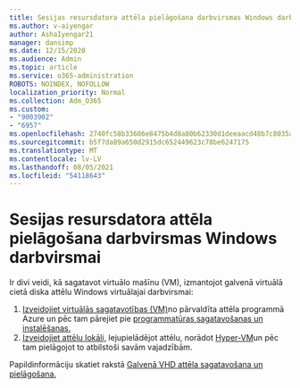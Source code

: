 ```yaml
---
title: Sesijas resursdatora attēla pielāgošana darbvirsmas Windows darbvirsmai
ms.author: v-aiyengar
author: AshaIyengar21
manager: dansimp
ms.date: 12/15/2020
ms.audience: Admin
ms.topic: article
ms.service: o365-administration
ROBOTS: NOINDEX, NOFOLLOW
localization_priority: Normal
ms.collection: Adm_O365
ms.custom:
- "9003902"
- "6957"
ms.openlocfilehash: 2740fc58b33606e8475b4d8a80b62330d1deeaacd48b7c8035a75eb93e93c2a1
ms.sourcegitcommit: b5f7da89a650d2915dc652449623c78be6247175
ms.translationtype: MT
ms.contentlocale: lv-LV
ms.lasthandoff: 08/05/2021
ms.locfileid: "54118643"
---
```

# <a name="customize-a-session-host-image-for-windows-virtual-desktop"></a>Sesijas resursdatora attēla pielāgošana darbvirsmas Windows darbvirsmai

Ir divi veidi, kā sagatavot virtuālo mašīnu (VM), izmantojot galvenā virtuālā cietā diska attēlu Windows virtuālajai darbvirsmai:

1. [Izveidojiet virtuālās sagatavotības (VM)](https://go.microsoft.com/fwlink/?linkid=2127906)no pārvaldīta attēla programmā Azure un pēc tam pārejiet pie [programmatūras sagatavošanas un instalēšanas.](https://go.microsoft.com/fwlink/?linkid=2128064)
1. [Izveidojiet attēlu lokāli,](https://go.microsoft.com/fwlink/?linkid=2128065) lejupielādējot attēlu, norādot [Hyper-VM](https://go.microsoft.com/fwlink/?linkid=2127907)un pēc tam pielāgojot to atbilstoši savām vajadzībām.

Papildinformāciju skatiet rakstā [Galvenā VHD attēla sagatavošana un pielāgošana.](https://go.microsoft.com/fwlink/?linkid=2127838)